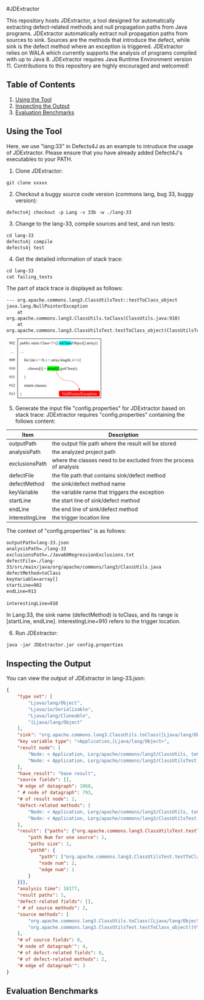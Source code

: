 #JDExtractor

This repository hosts JDExtractor, a tool designed for automatically extracting defect-related methods and null propagation paths from Java programs.
JDExtractor automatically extract null propagation paths from sources to sink. Sources are the methods that introduce the defect, while sink is the defect method where an exception is triggered.
JDExtractor relies on WALA which currently supports the analysis of programs compiled with up to Java 8. JDExtractor requires Java Runtime Environment version 11.
Contributions to this repository are highly encouraged and welcomed!

## Table of Contents
1. [Using the Tool](#Using-the-Tool)
2. [Inspecting the Output](#inspecting-the-output)
3. [Evaluation Benchmarks](#Evaluation-Benchmarks)


## Using the Tool
Here, we use "lang:33" in Defects4J as an example to intruduce the usage of JDExtractor. Please ensure that you have already added Defect4J's executables to your PATH.
1. Clone JDExtractor:
```
git clone xxxxx
```
2. Checkout a buggy source code version (commons lang, bug 33, buggy version):

```
defects4j checkout -p Lang -v 33b -w ./lang-33
```
3. Change to the lang-33, compile sources and test, and run tests:
```
cd lang-33
defects4j compile
defects4j test
```
4. Get the detailed information of stack trace:
```
cd lang-33
cat failing_tests
```


The part of stack trace is displayed as follows:
```
--- org.apache.commons.lang3.ClassUtilsTest::testToClass_object
java.lang.NullPointerException
	at org.apache.commons.lang3.ClassUtils.toClass(ClassUtils.java:910)
	at org.apache.commons.lang3.ClassUtilsTest.testToClass_object(ClassUtilsTest.java:910)
```
<img src="./lang-33.png" alt="drawing" width="250">

5. Generate the input file "config.properties" for JDExtractor based on stack trace:
JDExtractor requires "config.properties" containing the follows content:

| Item        | Description                                                                                     |
|-------------|-------------------------------------------------------------------------------------------------|
| outputPath                   | the output file path where the result will be stored                           |
| analysisPath                 | the analyzed project path                                                      |
| exclusionsPath               | where the classes need to be excluded from the process of analysis             |
| defectFile                   | the file path that contains sink/defect method                                 |
| defectMethod                 | the sink/defect method name                                                    |
| keyVariable                  | the variable name that triggers the exception                                  |
| startLine                    | the start line of sink/defect method                                           |
| endLine                      | the end line of sink/defect method                                             |
| interestingLine              | the trigger location line                                                      |




The context of "config.properties" is as follows:
```
outputPath=lang-33.json
analysisPath=./lang-33
exclusionsPath=./Java60RegressionExclusions.txt
defectFile=./lang-33/src/main/java/org/apache/commons/lang3/ClassUtils.java
defectMethod=toClass
keyVariable=array[]
startLine=902
endLine=913

interestingLine=910
```
In Lang:33, the sink name (defectMethod) is toClass, and its range is [startLine, endLine]. interestingLine=910 refers to the trigger location.

6. Run JDExtractor:

```
java -jar JDExtractor.jar config.properties
```

## Inspecting the Output

You can view the output of JDExtractor in lang-33.json:

```json
{
    "type set": [
        "Ljava/lang/Object",
        "Ljava/io/Serializable",
        "Ljava/lang/Cloneable",
        "[Ljava/lang/Object"
    ],
    "sink": "org.apache.commons.lang3.ClassUtils.toClass([Ljava/lang/Object;)[Ljava/lang/Class;",
    "key variable type": "<Application,[Ljava/lang/Object>",
    "result node": [
        "Node: < Application, Lorg/apache/commons/lang3/ClassUtils, toClass([Ljava/lang/Object;)[Ljava/lang/Class; > Context: Everywhere",
        "Node: < Application, Lorg/apache/commons/lang3/ClassUtilsTest, testToClass_object()V > Context: Everywhere"
    ],
    "have_result": "have result",
    "source fields": [],
    "# edge of datagraph": 1068,
    " # node of datagraph": 793,
    "# of result node": 2,
    "defect-related methods": [
        "Node: < Application, Lorg/apache/commons/lang3/ClassUtils, toClass([Ljava/lang/Object;)[Ljava/lang/Class; > Context: Everywhere",
        "Node: < Application, Lorg/apache/commons/lang3/ClassUtilsTest, testToClass_object()V > Context: Everywhere"
    ],
    "result": {"paths": {"org.apache.commons.lang3.ClassUtilsTest.testToClass_object()V": {
        "path Num for one source": 1,
        "paths size": 1,
        "path0": {
            "path": ["org.apache.commons.lang3.ClassUtilsTest.testToClass_object()V---call---org.apache.commons.lang3.ClassUtils.toClass([Ljava/lang/Object;)[Ljava/lang/Class;"],
            "node num": 2,
            "edge num": 1
        }
    }}},
    "analysis time": 18177,
    "result paths": 1,
    "defect-related fields": [],
    " # of source methods": 2,
    "source methods": [
        "org.apache.commons.lang3.ClassUtils.toClass([Ljava/lang/Object;)[Ljava/lang/Class;",
        "org.apache.commons.lang3.ClassUtilsTest.testToClass_object()V"
    ],
    "# of source fields": 0,
    "# node of datagraph'": 4,
    "# of defect-related fields": 0,
    "# of defect-related methods": 2,
    "# edge of datagraph'": 3
}
```
## Evaluation Benchmarks
